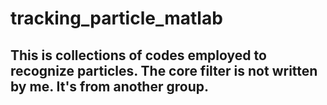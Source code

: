 # tracking_particle_matlab
## This is collections of codes employed to recognize particles. The core filter is not written by me. It's from another group.
